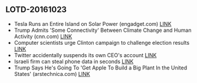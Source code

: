 ## LOTD-20161023

-  Tesla Runs an Entire Island on Solar Power  (engadget.com)  [LINK](https://hardware.slashdot.org/story/16/11/22/2020202/tesla-runs-an-entire-island-on-solar-power)
-  Trump Admits 'Some Connectivity' Between Climate Change and Human Activity  (cnn.com)  [LINK](https://science.slashdot.org/story/16/11/22/2325211/trump-admits-some-connectivity-between-climate-change-and-human-activity)
- Computer scientists urge Clinton campaign to challenge election results [LINK](http://edition.cnn.com/2016/11/22/politics/hillary-clinton-challenge-results/index.html)
- Twitter accidentally suspends its own CEO's account [LINK](http://money.cnn.com/2016/11/23/technology/twitter-jack-dorsey-ceo-founder-account-suspension/index.html)
- Israeli firm can steal phone data in seconds [LINK](http://phys.org/news/2016-11-israeli-firm-seconds.html)
- Trump Says He's Going To 'Get Apple To Build a Big Plant In the United States'  (arstechnica.com)  [LINK](https://apple.slashdot.org/story/16/11/23/210222/trump-says-hes-going-to-get-apple-to-build-a-big-plant-in-the-united-states)